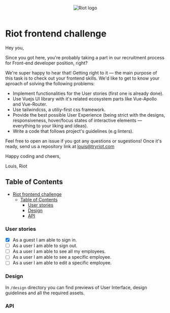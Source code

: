 <p align="center">
  <img alt="Riot logo" src="https://tryriot.com/wp-content/themes/riot-2020-production/images/logo-purple.svg" />
  <br>
  <br>
</p>

# Riot frontend challenge

Hey you,

Since you got here, you're probably taking a part in our recruitment process for Front-end developer position, right?

We're super happy to hear that! Getting right to it — the main purpose of this task is to check out your frontend skills. We'd like to get to know your aproach of solving the following problems:

- Implement functionalities for the User stories (first one is already done).
- Use Vuejs UI library with it's related ecosystem parts like Vue-Apollo and Vue-Router.
- Use tailwindcss, a utiliy-first css framework.
- Provide the best possible User Experience (being strict with the designs, responsiveness, hover/focus states of interactive elements — everything to your liking and ideas).
- Write a code that follows project's guidelines (e.g linters).

Feel free to open an issue if you got any questions or sugestions! Once it's ready, send us a repository link at louis@tryriot.com

Happy coding and cheers,

Louis, Riot

## Table of Contents

- [Riot frontend challenge](#riot-frontend-challenge)
  - [Table of Contents](#table-of-contents)
    - [User stories](#user-stories)
    - [Design](#design)
    - [API](#api)

### User stories

- [x] As a guest I am able to sign in.
- [ ] As a user I am able to sign out.
- [ ] As a user I am able to see all my employees.
- [ ] As a user I am able to see a specific employee.
- [ ] As a user I am able to edit a specific employee.

### Design

In `/design` directory you can find previews of User Interface, design guidelines and all the required assets.

### API
